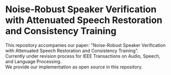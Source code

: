 # Noise-Robust Speaker Verification with Attenuated Speech Restoration and Consistency Training
This repository accompanies our paper:
"Noise-Robust Speaker Verification with Attenuated Speech Restoration and Consistency Training". <br>
Currently under revision process for IEEE Transactions on Audio, Speech, and Language Processing. <br>
We provide our implementation as open source in this repository.
